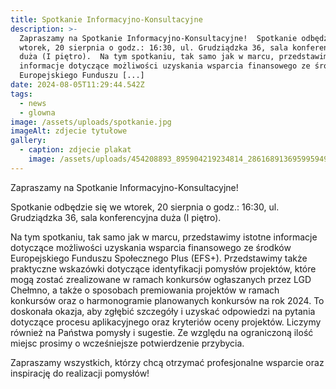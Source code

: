 ```yaml
---
title: Spotkanie Informacyjno-Konsultacyjne
description: >-
  Zapraszamy na Spotkanie Informacyjno-Konsultacyjne!  Spotkanie odbędzie się we
  wtorek, 20 sierpnia o godz.: 16:30, ul. Grudziądzka 36, sala konferencyjna
  duża (I piętro).  Na tym spotkaniu, tak samo jak w marcu, przedstawimy istotne
  informacje dotyczące możliwości uzyskania wsparcia finansowego ze środków
  Europejskiego Funduszu [...]
date: 2024-08-05T11:29:44.542Z
tags:
  - news
  - glowna
image: /assets/uploads/spotkanie.jpg
imageAlt: zdjecie tytułowe
gallery:
  - caption: zdjecie plakat
    image: /assets/uploads/454208893_895904219234814_2861689136959959496_n.jpg
---
```

Zapraszamy na Spotkanie Informacyjno-Konsultacyjne! 

Spotkanie odbędzie się we wtorek, 20 sierpnia o godz.: 16:30, ul. Grudziądzka 36, sala konferencyjna duża (I piętro).

Na tym spotkaniu, tak samo jak w marcu, przedstawimy istotne informacje dotyczące możliwości uzyskania wsparcia finansowego ze środków Europejskiego Funduszu Społecznego Plus (EFS+). Przedstawimy także praktyczne wskazówki dotyczące identyfikacji pomysłów projektów, które mogą zostać zrealizowane w ramach konkursów ogłaszanych przez LGD Chełmno, a także o sposobach premiowania projektów w ramach konkursów oraz o harmonogramie planowanych konkursów na rok 2024. To doskonała okazja, aby zgłębić szczegóły i uzyskać odpowiedzi na pytania dotyczące procesu aplikacyjnego oraz kryteriów oceny projektów. Liczymy również na Państwa pomysły i sugestie. Ze względu na ograniczoną ilość miejsc prosimy o wcześniejsze potwierdzenie przybycia.

Zapraszamy wszystkich, którzy chcą otrzymać profesjonalne wsparcie oraz inspirację do realizacji pomysłów!
